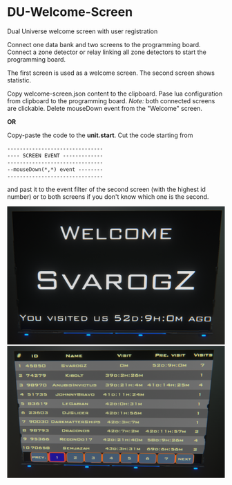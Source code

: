 # DU-Welcome-Screen
Dual Universe welcome screen with user registration

Connect one data bank and two screens to the programming board.
Connect a zone detector or relay linking all zone detectors to start the programming board.

The first screen is used as a welcome screen.
The second screen shows statistic.

Copy welcome-screen.json content to the clipboard.
Pase lua configuration from clipboard to the programming board.
*Note:* both connected screens are clickable. Delete mouseDown event from the "Welcome" screen.

**OR**

Copy-paste the code to the **unit.start**.
Cut the code starting from
```
-------------------------------
---- SCREEN EVENT -------------
-------------------------------
--mouseDown(*,*) event --------
-------------------------------
```
and past it to the event filter of the second screen (with the highest id number) or to both screens if you don't know which one is the second.

![screenshop](welcome_screen.png)
![screenshop](statistic_screen.png)
